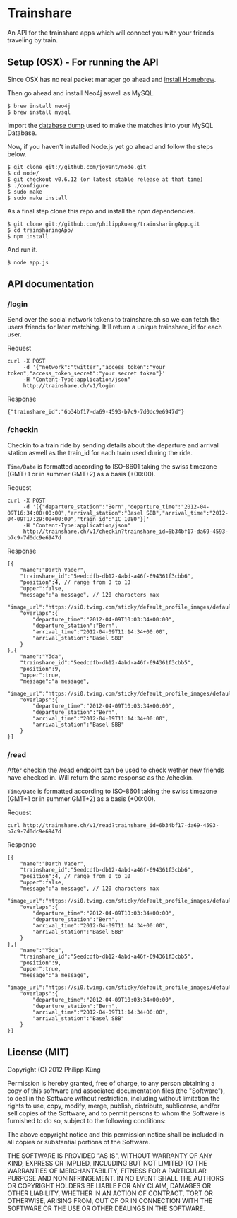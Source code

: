 # Trainshare

An API for the trainshare apps which will connect you with your friends traveling by train.

## Setup (OSX) - For running the API

Since OSX has no real packet manager go ahead and [install Homebrew](https://github.com/mxcl/homebrew/wiki/installation).

Then go ahead and install Neo4j aswell as MySQL.

    $ brew install neo4j
    $ brew install mysql
    
Import the [database dump](http://philippkueng.ch/files/trainsharing_routes.sql) used to make the matches into your MySQL Database.

Now, if you haven't installed Node.js yet go ahead and follow the steps below.

    $ git clone git://github.com/joyent/node.git
    $ cd node/
    $ git checkout v0.6.12 (or latest stable release at that time)
    $ ./configure
    $ sudo make
    $ sudo make install

As a final step clone this repo and install the npm dependencies.

    $ git clone git://github.com/philippkueng/trainsharingApp.git
    $ cd trainsharingApp/
    $ npm install
  
And run it.

    $ node app.js
    
## API documentation

### /login

Send over the social network tokens to trainshare.ch so we can fetch the users friends for later matching. It'll return a unique trainshare_id for each user.

Request

    curl -X POST
         -d '{"network":"twitter","access_token":"your token","access_token_secret":"your secret token"}'
         -H "Content-Type:application/json"
         http://trainshare.ch/v1/login
         
Response
    
    {"trainshare_id":"6b34bf17-da69-4593-b7c9-7d0dc9e6947d"}
    
### /checkin

Checkin to a train ride by sending details about the departure and arrival station aswell as the train_id for each train used during the ride. 

`Time/Date` is formatted according to ISO-8601 taking the swiss timezone (GMT+1 or in summer GMT+2) as a basis (+00:00).

Request

    curl -X POST
         -d '[{"departure_station":"Bern","departure_time":"2012-04-09T16:34:00+00:00","arrival_station":"Basel SBB","arrival_time":"2012-04-09T17:29:00+00:00","train_id":"IC 1080"}]'
         -H "Content-Type:application/json"
         http://trainshare.ch/v1/checkin?trainshare_id=6b34bf17-da69-4593-b7c9-7d0dc9e6947d
         
Response

    [{
        "name":"Darth Vader",
        "trainshare_id":"5eedcdfb-db12-4abd-a46f-694361f3cbb6",
        "position":4, // range from 0 to 10
        "upper":false,
        "message":"a message", // 120 characters max
        "image_url":"https://si0.twimg.com/sticky/default_profile_images/default_profile_3_bigger.png",
        "overlaps":{
            "departure_time":"2012-04-09T10:03:34+00:00",
            "departure_station":"Bern",
            "arrival_time":"2012-04-09T11:14:34+00:00",
            "arrival_station":"Basel SBB"
        }
    },{
        "name":"Yöda",
        "trainshare_id":"5eedcdfb-db12-4abd-a46f-694361f3cbb5",
        "position":9,
        "upper":true,
        "message":"a message",
        "image_url":"https://si0.twimg.com/sticky/default_profile_images/default_profile_3_biger.png",
        "overlaps":{
            "departure_time":"2012-04-09T10:03:34+00:00",
            "departure_station":"Bern",
            "arrival_time":"2012-04-09T11:14:34+00:00",
            "arrival_station":"Basel SBB"
        }
    }]
         
### /read

After checkin the /read endpoint can be used to check wether new friends have checked in. Will return the same response as the /checkin.

`Time/Date` is formatted according to ISO-8601 taking the swiss timezone (GMT+1 or in summer GMT+2) as a basis (+00:00).

Request

    curl http://trainshare.ch/v1/read?trainshare_id=6b34bf17-da69-4593-b7c9-7d0dc9e6947d
    
Response

    [{
        "name":"Darth Vader",
        "trainshare_id":"5eedcdfb-db12-4abd-a46f-694361f3cbb6",
        "position":4, // range from 0 to 10
        "upper":false,
        "message":"a message", // 120 characters max
        "image_url":"https://si0.twimg.com/sticky/default_profile_images/default_profile_3_bigger.png",
        "overlaps":{
            "departure_time":"2012-04-09T10:03:34+00:00",
            "departure_station":"Bern",
            "arrival_time":"2012-04-09T11:14:34+00:00",
            "arrival_station":"Basel SBB"
        }
    },{
        "name":"Yöda",
        "trainshare_id":"5eedcdfb-db12-4abd-a46f-694361f3cbb5",
        "position":9,
        "upper":true,
        "message":"a message",
        "image_url":"https://si0.twimg.com/sticky/default_profile_images/default_profile_3_biger.png",
        "overlaps":{
            "departure_time":"2012-04-09T10:03:34+00:00",
            "departure_station":"Bern",
            "arrival_time":"2012-04-09T11:14:34+00:00",
            "arrival_station":"Basel SBB"
        }
    }]

## License (MIT)

Copyright (C) 2012 Philipp Küng

Permission is hereby granted, free of charge, to any person obtaining a copy of this software and associated documentation files (the "Software"), to deal in the Software without restriction, including without limitation the rights to use, copy, modify, merge, publish, distribute, sublicense, and/or sell copies of the Software, and to permit persons to whom the Software is furnished to do so, subject to the following conditions:

The above copyright notice and this permission notice shall be included in all copies or substantial portions of the Software.

THE SOFTWARE IS PROVIDED "AS IS", WITHOUT WARRANTY OF ANY KIND, EXPRESS OR IMPLIED, INCLUDING BUT NOT LIMITED TO THE WARRANTIES OF MERCHANTABILITY, FITNESS FOR A PARTICULAR PURPOSE AND NONINFRINGEMENT. IN NO EVENT SHALL THE AUTHORS OR COPYRIGHT HOLDERS BE LIABLE FOR ANY CLAIM, DAMAGES OR OTHER LIABILITY, WHETHER IN AN ACTION OF CONTRACT, TORT OR OTHERWISE, ARISING FROM, OUT OF OR IN CONNECTION WITH THE SOFTWARE OR THE USE OR OTHER DEALINGS IN THE SOFTWARE.